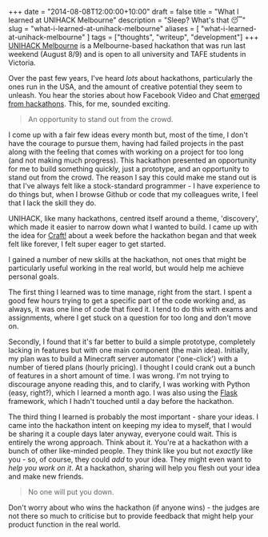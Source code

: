 +++
date = "2014-08-08T12:00:00+10:00"
draft = false
title = "What I learned at UNIHACK Melbourne"
description = "Sleep? What's that 😴"
slug = "what-i-learned-at-unihack-melbourne"
aliases = [
	"what-i-learned-at-unihack-melbourne"
]
tags = ["thoughts", "writeup", "development"]
+++
[UNIHACK Melbourne](http://unihack.net/) is a Melbourne-based hackathon that was run last weekend (August 8/9) and is open to all university and TAFE students in Victoria.  

Over the past few years, I've heard *lots* about hackathons, particularly the ones run in the USA, and the amount of creative potential they seem to unleash. You hear the stories about how Facebook Video and Chat [emerged from hackathons](https://www.facebook.com/video/video.php?v=238358730483). This, for me, sounded exciting. 

> An opportunity to stand out from the crowd.

I come up with a fair few ideas every month but, most of the time, I don't have the courage to pursue them, having had failed projects in the past along with the feeling that comes with working on a project for too long (and not making much progress). This hackathon presented an opportunity for me to build something quickly, just a prototype, and an opportunity to stand out from the crowd. The reason I say this could make me stand out is that I've always felt like a stock-standard programmer - I have experience to do things but, when I browse Github or code that my colleagues write, I feel that I lack the skill they do. 

UNIHACK, like many hackathons, centred itself around a theme, 'discovery', which made it easier to narrow down what I wanted to build. I came up with the idea for [Craft!](http://craft.lc/) about a week before the hackathon began and that week felt like forever, I felt super eager to get started. 

I gained a number of new skills at the hackathon, not ones that might be particularly useful working in the real world, but would help me achieve personal goals. 

The first thing I learned was to time manage, right from the start. I spent a good few hours trying to get a specific part of the code working and, as always, it was one line of code that fixed it. I tend to do this with exams and assignments, where I get stuck on a question for too long and don't move on. 

Secondly, I found that it's far better to build a simple prototype, completely lacking in features but with one main component (the main idea). Initially, my plan was to build a Minecraft server automator ('one-click') with a number of tiered plans (hourly pricing). I thought I could crank out a bunch of features in a short amount of time. I was wrong. I'm not trying to discourage anyone reading this, and to clarify, I was working with Python (easy, right?), which I learned a month ago. I was also using the [Flask](http://flask.pocoo.org/) framework, which I hadn't touched until a day before the hackathon. 

The third thing I learned is probably the most important - share your ideas. I came into the hackathon intent on keeping my idea to myself, that I would be sharing it a couple days later anyway, everyone could wait. This is entirely the wrong approach. Think about it. You're at a hackathon with a bunch of other like-minded people. They think like you but not *exactly* like you - so, of course, they could *add* to your idea. They might even want to *help you work on it*. At a hackathon, sharing will help you flesh out your idea and make new friends.

> No one will put you down.

Don't worry about who wins the hackathon (if anyone wins) - the judges are not there so much to criticise but to provide feedback that might help your product function in the real world.

